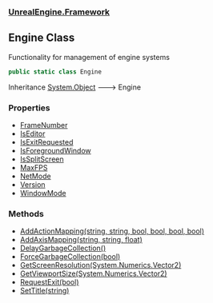 ### [UnrealEngine.Framework](./UnrealEngine-Framework.md 'UnrealEngine.Framework')
## Engine Class
Functionality for management of engine systems  
```csharp
public static class Engine
```
Inheritance [System.Object](https://docs.microsoft.com/en-us/dotnet/api/System.Object 'System.Object') &#129106; Engine  
### Properties
- [FrameNumber](./UnrealEngine-Framework-Engine-FrameNumber.md 'UnrealEngine.Framework.Engine.FrameNumber')
- [IsEditor](./UnrealEngine-Framework-Engine-IsEditor.md 'UnrealEngine.Framework.Engine.IsEditor')
- [IsExitRequested](./UnrealEngine-Framework-Engine-IsExitRequested.md 'UnrealEngine.Framework.Engine.IsExitRequested')
- [IsForegroundWindow](./UnrealEngine-Framework-Engine-IsForegroundWindow.md 'UnrealEngine.Framework.Engine.IsForegroundWindow')
- [IsSplitScreen](./UnrealEngine-Framework-Engine-IsSplitScreen.md 'UnrealEngine.Framework.Engine.IsSplitScreen')
- [MaxFPS](./UnrealEngine-Framework-Engine-MaxFPS.md 'UnrealEngine.Framework.Engine.MaxFPS')
- [NetMode](./UnrealEngine-Framework-Engine-NetMode.md 'UnrealEngine.Framework.Engine.NetMode')
- [Version](./UnrealEngine-Framework-Engine-Version.md 'UnrealEngine.Framework.Engine.Version')
- [WindowMode](./UnrealEngine-Framework-Engine-WindowMode.md 'UnrealEngine.Framework.Engine.WindowMode')
### Methods
- [AddActionMapping(string, string, bool, bool, bool, bool)](./UnrealEngine-Framework-Engine-AddActionMapping(string_string_bool_bool_bool_bool).md 'UnrealEngine.Framework.Engine.AddActionMapping(string, string, bool, bool, bool, bool)')
- [AddAxisMapping(string, string, float)](./UnrealEngine-Framework-Engine-AddAxisMapping(string_string_float).md 'UnrealEngine.Framework.Engine.AddAxisMapping(string, string, float)')
- [DelayGarbageCollection()](./UnrealEngine-Framework-Engine-DelayGarbageCollection().md 'UnrealEngine.Framework.Engine.DelayGarbageCollection()')
- [ForceGarbageCollection(bool)](./UnrealEngine-Framework-Engine-ForceGarbageCollection(bool).md 'UnrealEngine.Framework.Engine.ForceGarbageCollection(bool)')
- [GetScreenResolution(System.Numerics.Vector2)](./UnrealEngine-Framework-Engine-GetScreenResolution(System-Numerics-Vector2).md 'UnrealEngine.Framework.Engine.GetScreenResolution(System.Numerics.Vector2)')
- [GetViewportSize(System.Numerics.Vector2)](./UnrealEngine-Framework-Engine-GetViewportSize(System-Numerics-Vector2).md 'UnrealEngine.Framework.Engine.GetViewportSize(System.Numerics.Vector2)')
- [RequestExit(bool)](./UnrealEngine-Framework-Engine-RequestExit(bool).md 'UnrealEngine.Framework.Engine.RequestExit(bool)')
- [SetTitle(string)](./UnrealEngine-Framework-Engine-SetTitle(string).md 'UnrealEngine.Framework.Engine.SetTitle(string)')

